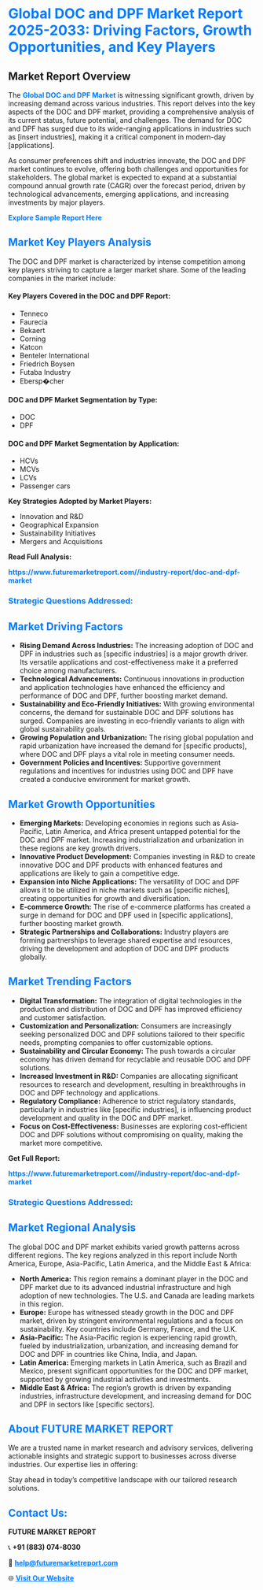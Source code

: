 <h1 style="color: #007BFF;">Global DOC and DPF Market Report 2025-2033: Driving Factors, Growth Opportunities, and Key Players</h1>

<section id="overview">
<h2>Market Report Overview</h2>
<p>The <a href="https://www.futuremarketreport.com//industry-report/doc-and-dpf-market" style="color: #007BFF; text-decoration: none;"><strong>Global DOC and DPF Market</strong></a> is witnessing significant growth, driven by increasing demand across various industries. This report delves into the key aspects of the DOC and DPF market, providing a comprehensive analysis of its current status, future potential, and challenges. The demand for DOC and DPF has surged due to its wide-ranging applications in industries such as [insert industries], making it a critical component in modern-day [applications].</p>
<p>As consumer preferences shift and industries innovate, the DOC and DPF market continues to evolve, offering both challenges and opportunities for stakeholders. The global market is expected to expand at a substantial compound annual growth rate (CAGR) over the forecast period, driven by technological advancements, emerging applications, and increasing investments by major players.</p>
</section>

<section id="overview">
<p><a href="https://www.futuremarketreport.com//request-sample/reportId=56820" style="color: #007BFF; text-decoration: none;"><strong>Explore Sample Report Here</strong></a></p>
</section>

<section id="key-players">
<h2 style="color: #007BFF;">Market Key Players Analysis</h2>
<p>The DOC and DPF market is characterized by intense competition among key players striving to capture a larger market share. Some of the leading companies in the market include:</p>
<h4>Key Players Covered in the DOC and DPF Report:</h4>
<ul><li>Tenneco</li><li>Faurecia</li><li>Bekaert</li><li>Corning</li><li>Katcon</li><li>Benteler International</li><li>Friedrich Boysen</li><li>Futaba Industry</li><li>Ebersp�cher</li></ul>
<h4>DOC and DPF Market Segmentation by Type:</h4>
<ul><li>DOC</li><li>DPF</li></ul>

<h4>DOC and DPF Market Segmentation by Application:</h4>
<ul><li>HCVs</li><li>MCVs</li><li>LCVs</li><li>Passenger cars</li></ul>
<p><strong>Key Strategies Adopted by Market Players:</strong></p>
<ul>
<li>Innovation and R&D</li>
<li>Geographical Expansion</li>
<li>Sustainability Initiatives</li>
<li>Mergers and Acquisitions</li>
</ul>
</section>

<section>
<p><strong>Read Full Analysis: </strong></p><a href="https://www.futuremarketreport.com//industry-report/doc-and-dpf-market" style="color: #007BFF; text-decoration: none;"><strong>https://www.futuremarketreport.com//industry-report/doc-and-dpf-market</strong></a>
<h3 style="color: #007BFF;">Strategic Questions Addressed:</h3>
</section>

<section id="driving-factors">
<h2 style="color: #007BFF;">Market Driving Factors</h2>
<ul>
<li><strong>Rising Demand Across Industries:</strong> The increasing adoption of DOC and DPF in industries such as [specific industries] is a major growth driver. Its versatile applications and cost-effectiveness make it a preferred choice among manufacturers.</li>
<li><strong>Technological Advancements:</strong> Continuous innovations in production and application technologies have enhanced the efficiency and performance of DOC and DPF, further boosting market demand.</li>
<li><strong>Sustainability and Eco-Friendly Initiatives:</strong> With growing environmental concerns, the demand for sustainable DOC and DPF solutions has surged. Companies are investing in eco-friendly variants to align with global sustainability goals.</li>
<li><strong>Growing Population and Urbanization:</strong> The rising global population and rapid urbanization have increased the demand for [specific products], where DOC and DPF plays a vital role in meeting consumer needs.</li>
<li><strong>Government Policies and Incentives:</strong> Supportive government regulations and incentives for industries using DOC and DPF have created a conducive environment for market growth.</li>
</ul>
</section>

<section id="growth-opportunities">
<h2 style="color: #007BFF;">Market Growth Opportunities</h2>
<ul>
<li><strong>Emerging Markets:</strong> Developing economies in regions such as Asia-Pacific, Latin America, and Africa present untapped potential for the DOC and DPF market. Increasing industrialization and urbanization in these regions are key growth drivers.</li>
<li><strong>Innovative Product Development:</strong> Companies investing in R&D to create innovative DOC and DPF products with enhanced features and applications are likely to gain a competitive edge.</li>
<li><strong>Expansion into Niche Applications:</strong> The versatility of DOC and DPF allows it to be utilized in niche markets such as [specific niches], creating opportunities for growth and diversification.</li>
<li><strong>E-commerce Growth:</strong> The rise of e-commerce platforms has created a surge in demand for DOC and DPF used in [specific applications], further boosting market growth.</li>
<li><strong>Strategic Partnerships and Collaborations:</strong> Industry players are forming partnerships to leverage shared expertise and resources, driving the development and adoption of DOC and DPF products globally.</li>
</ul>
</section>

<section id="trending-factors">
<h2 style="color: #007BFF;">Market Trending Factors</h2>
<ul>
<li><strong>Digital Transformation:</strong> The integration of digital technologies in the production and distribution of DOC and DPF has improved efficiency and customer satisfaction.</li>
<li><strong>Customization and Personalization:</strong> Consumers are increasingly seeking personalized DOC and DPF solutions tailored to their specific needs, prompting companies to offer customizable options.</li>
<li><strong>Sustainability and Circular Economy:</strong> The push towards a circular economy has driven demand for recyclable and reusable DOC and DPF solutions.</li>
<li><strong>Increased Investment in R&D:</strong> Companies are allocating significant resources to research and development, resulting in breakthroughs in DOC and DPF technology and applications.</li>
<li><strong>Regulatory Compliance:</strong> Adherence to strict regulatory standards, particularly in industries like [specific industries], is influencing product development and quality in the DOC and DPF market.</li>
<li><strong>Focus on Cost-Effectiveness:</strong> Businesses are exploring cost-efficient DOC and DPF solutions without compromising on quality, making the market more competitive.</li>
</ul>
</section>

<section>
<p><strong>Get Full Report: </strong></p><a href="https://www.futuremarketreport.com//industry-report/doc-and-dpf-market" style="color: #007BFF; text-decoration: none;"><strong>https://www.futuremarketreport.com//industry-report/doc-and-dpf-market</strong></a>
<h3 style="color: #007BFF;">Strategic Questions Addressed:</h3>
</section>


<section id="regional-analysis">
<h2 style="color: #007BFF;">Market Regional Analysis</h2>
<p>The global DOC and DPF market exhibits varied growth patterns across different regions. The key regions analyzed in this report include North America, Europe, Asia-Pacific, Latin America, and the Middle East & Africa:</p>
<ul>
<li><strong>North America:</strong> This region remains a dominant player in the DOC and DPF market due to its advanced industrial infrastructure and high adoption of new technologies. The U.S. and Canada are leading markets in this region.</li>
<li><strong>Europe:</strong> Europe has witnessed steady growth in the DOC and DPF market, driven by stringent environmental regulations and a focus on sustainability. Key countries include Germany, France, and the U.K.</li>
<li><strong>Asia-Pacific:</strong> The Asia-Pacific region is experiencing rapid growth, fueled by industrialization, urbanization, and increasing demand for DOC and DPF in countries like China, India, and Japan.</li>
<li><strong>Latin America:</strong> Emerging markets in Latin America, such as Brazil and Mexico, present significant opportunities for the DOC and DPF market, supported by growing industrial activities and investments.</li>
<li><strong>Middle East & Africa:</strong> The region’s growth is driven by expanding industries, infrastructure development, and increasing demand for DOC and DPF in sectors like [specific sectors].</li>
</ul>
</section>

<footer>
<h2 style="color: #007BFF;">About FUTURE MARKET REPORT</h2>
<p>We are a trusted name in market research and advisory services, delivering actionable insights and strategic support to businesses across diverse industries. Our expertise lies in offering:</p>

<p>Stay ahead in today’s competitive landscape with our tailored research solutions.</p>

<h2 style="color: #007BFF;">Contact Us:</h2>
<p><strong>FUTURE MARKET REPORT</strong></p>
<p>📞 <strong>+91 (883) 074-8030</strong></p>
<p>📧 <strong><a href="mailto:help@futuremarketreport.com" style="color: #007BFF;">help@futuremarketreport.com</a></strong></p>
<p>🌐 <strong><a href="https://www.futuremarketreport.com/" style="color: #007BFF;">Visit Our Website</a></strong></p>
</footer>
